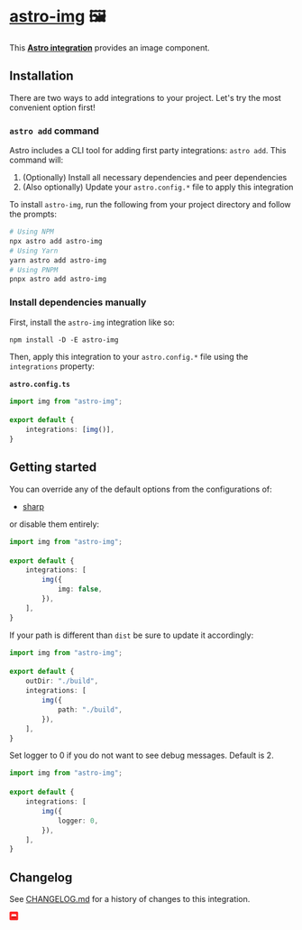 # [astro-img] 🖼️

This **[Astro integration][astro-integration]** provides an image component.

## Installation

There are two ways to add integrations to your project. Let's try the most
convenient option first!

### `astro add` command

Astro includes a CLI tool for adding first party integrations: `astro add`. This
command will:

1. (Optionally) Install all necessary dependencies and peer dependencies
2. (Also optionally) Update your `astro.config.*` file to apply this integration

To install `astro-img`, run the following from your project directory and follow
the prompts:

```sh
# Using NPM
npx astro add astro-img
# Using Yarn
yarn astro add astro-img
# Using PNPM
pnpx astro add astro-img
```

### Install dependencies manually

First, install the `astro-img` integration like so:

```
npm install -D -E astro-img
```

Then, apply this integration to your `astro.config.*` file using the
`integrations` property:

**`astro.config.ts`**

```ts
import img from "astro-img";

export default {
	integrations: [img()],
}
```

## Getting started

You can override any of the default options from the configurations of:

-   [sharp](src/options/img.ts)

or disable them entirely:

```ts
import img from "astro-img";

export default {
	integrations: [
		img({
			img: false,
		}),
	],
}
```

If your path is different than `dist` be sure to update it accordingly:

```ts
import img from "astro-img";

export default {
	outDir: "./build",
	integrations: [
		img({
			path: "./build",
		}),
	],
}
```

Set logger to 0 if you do not want to see debug messages. Default is 2.

```ts
import img from "astro-img";

export default {
	integrations: [
		img({
			logger: 0,
		}),
	],
}
```

[astro-img]: https://npmjs.org/astro-img
[astro-integration]: https://docs.astro.build/en/guides/integrations-guide/

## Changelog

See [CHANGELOG.md](CHANGELOG.md) for a history of changes to this integration.

[![Lightrix logo](https://raw.githubusercontent.com/Lightrix/npm/main/.github/img/favicon.png "Built with Lightrix/npm")](https://github.com/Lightrix/npm)

